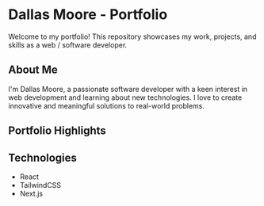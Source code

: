 # Dallas Moore - Portfolio

Welcome to my portfolio! This repository showcases my work, projects, and skills as a web / software developer.

## About Me

I'm Dallas Moore, a passionate software developer with a keen interest in web development and learning about new technologies. I love to create innovative and meaningful solutions to real-world problems.

## Portfolio Highlights

## Technologies
- React
- TailwindCSS
- Next.js
